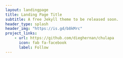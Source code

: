 ```yaml
---
layout: landingpage
title: Landing Page Title
subtitle: A free Jekyll theme to be released soon.
header_type: splash
header_img: "https://is.gd/b8kMrc"
project_links:
    - url: https://github.com/dieghernan/chulapa
      icon: fab fa-facebook
      label: Follow
---
```

